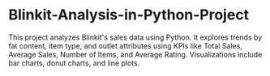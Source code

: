 # Blinkit-Analysis-in-Python-Project
This project analyzes Blinkit's sales data using Python. It explores trends by fat content, item type, and outlet attributes using KPIs like Total Sales, Average Sales, Number of Items, and Average Rating. Visualizations include bar charts, donut charts, and line plots.

